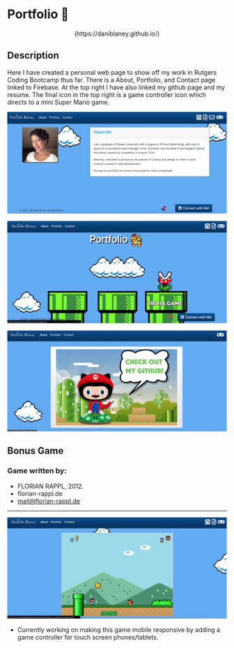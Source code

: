 # Portfolio 🦄

<p align="center">
(https://daniblaney.github.io/)
</p>

## Description

Here I have created a personal web page to show off my work in Rutgers Coding Bootcamp thus far. There is a About, Portfolio, and Contact page linked to Firebase. At the top right I have also linked my github page and my resume. The final icon in the top right is a game controller icon which directs to a mini Super Mario game.

![About](assets/images/updateabout.png)

![Portfolio](assets/images/port.png)

![Contact](assets/images/contactgit.png)


## Bonus Game

### Game written by:

* FLORIAN RAPPL, 2012.
* florian-rappl.de
* mail@florian-rappl.de
* *****
![Game](assets/images/game.png)

* Currently working on making this game mobile responsive by adding a game controller for touch screen phones/tablets.
